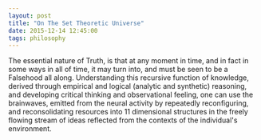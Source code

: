```yaml
---
layout: post
title: "On The Set Theoretic Universe"
date: 2015-12-14 12:45:00
tags: philosophy
---
```

The essential nature of Truth, is that at any moment in time, and in fact in some ways in all of time, it may turn into, and must be seen to be a Falsehood all along. Understanding this recursive function of knowledge, derived through empirical and logical (analytic and synthetic) reasoning, and developing critical thinking and observational feeling, one can use the brainwaves, emitted from the neural activity by repeatedly reconfiguring, and reconsolidating resources into 11 dimensional structures in the freely flowing stream of ideas reflected from the contexts of the individual's environment. 
